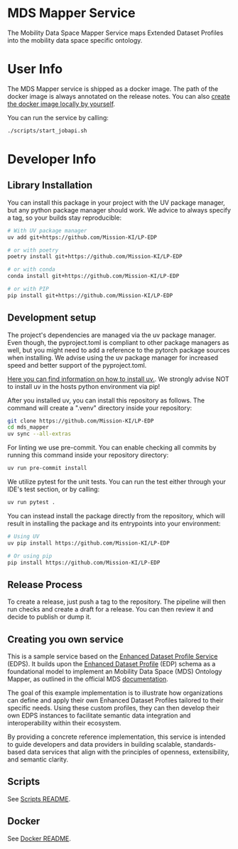 # MDS Mapper Service

The Mobility Data Space Mapper Service maps Extended Dataset Profiles into
the mobility data space specific ontology.

# User Info

The MDS Mapper service is shipped as a docker image. The path
of the docker image is always annotated on the release notes.
You can also [create the docker image locally by yourself](#scripts).

You can run the service by calling:

```bash
./scripts/start_jobapi.sh
```

# Developer Info

## Library Installation

You can install this package in your project with the UV package manager,
but any python package manager should work. We advice to always specify a
tag, so your builds stay reproducible:

```bash
# With UV package manager
uv add git+https://github.com/Mission-KI/LP-EDP

# or with poetry
poetry install git+https://github.com/Mission-KI/LP-EDP

# or with conda
conda install git+https://github.com/Mission-KI/LP-EDP

# or with PIP
pip install git+https://github.com/Mission-KI/LP-EDP
```

## Development setup

The project's dependencies are managed via the uv package manager. Even though, the pyproject.toml is
compliant to other package managers as well, but you might need to add a reference to the pytorch
package sources when installing. We advise using the uv package manager for increased speed and
better support of the pyproject.toml.

[Here you can find information on how to install uv.](https://docs.astral.sh/uv/getting-started/installation).
We strongly advise NOT to install uv in the hosts python environment via pip!

After you installed uv, you can install this repository as follows. The command will create a ".venv" directory
inside your repository:

```sh
git clone https://github.com/Mission-KI/LP-EDP
cd mds_mapper
uv sync --all-extras
```

For linting we use pre-commit. You can enable checking all commits by running this command inside your repository
directory:
```bash
uv run pre-commit install
```

We utilize pytest for the unit tests. You can run the test either through your IDE's test section, or by calling:
```sh
uv run pytest .
```

You can instead install the package directly from the repository, which will result in installing the package and
its entrypoints into your environment:
```sh
# Using UV
uv pip install https://github.com/Mission-KI/LP-EDP

# Or using pip
pip install https://github.com/Mission-KI/LP-EDP
```

## Release Process

To create a release, just push a tag to the repository. The pipeline will then run checks
and create a draft for a release. You can then review it and decide to publish or dump it.

## Creating you own service

This is a sample service based on the [Enhanced Dataset Profile Service](https://github.com/Mission-KI/LP-EDPS) (EDPS). It builds upon the [Enhanced Dataset Profile](https://github.com/Mission-KI/LP-EDP) (EDP) schema as a foundational model to implement an Mobility Data Space (MDS) Ontology Mapper, as outlined in the official MDS [documentation](https://github.com/Mobility-Data-Space/mobility-data-space/wiki/MDS-Ontology).

The goal of this example implementation is to illustrate how organizations can define and apply their own Enhanced Dataset Profiles tailored to their specific needs. Using these custom profiles, they can then develop their own EDPS instances to facilitate semantic data integration and interoperability within their ecosystem.

By providing a concrete reference implementation, this service is intended to guide developers and data providers in building scalable, standards-based data services that align with the principles of openness, extensibility, and semantic clarity.

## Scripts

See [Scripts README](scripts/README.md).

## Docker

See [Docker README](docker/README.md).
